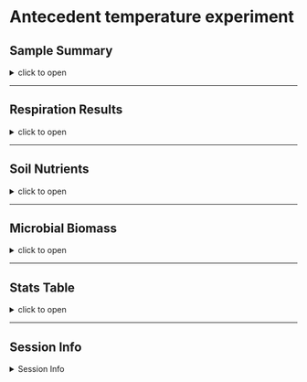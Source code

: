 Antecedent temperature experiment
================

## Sample Summary

<details>
<summary>
click to open
</summary>

Soils from northwest Alaska were homogenized and pre-incubated at -2 and
-6 degrees Celsius for three months after which they were incubated at
2,4,6,8,10 degrees Celsius for one week. After the week long incubation
soils were extracted using 0.5M K2SO4, and chloroform extracted to
measure microbial biomass and nutrient concentrations. Sub-samples were
also sent to PNNL for more comprehensive analysis of organic matter
using FTICR, NMR, GC-MS and LC-MS techniques. Lipidomics were also
performed to ascertain if there were any significant shifts lipids.

| Replicate | Date       | Pre.incubation | Incubation.ID | Incubation.temperauture | ID              | UUID                                 |
|----------:|:-----------|---------------:|:--------------|:------------------------|:----------------|:-------------------------------------|
|         1 | 11/18/2022 |             -2 | A             | 2                       | A-2-1           | 8656c258-a0e4-4755-81ed-f1d862112621 |
|         2 | 11/18/2022 |             -2 | A             | 2                       | A-2-2           | 04cbe581-cd60-44ff-8322-e3c9d0f83b9b |
|         3 | 11/18/2022 |             -2 | A             | 2                       | A-2-3           | 5476356e-c64f-4057-80c1-f75c811fd36e |
|         1 | 11/18/2022 |             -6 | A             | 2                       | A-6-1           | 23e00139-06b9-4e24-9999-02f36c313389 |
|         2 | 11/18/2022 |             -6 | A             | 2                       | A-6-2           | 0377bae3-d808-4dde-a8a3-9b68d5ef26de |
|         3 | 11/18/2022 |             -6 | A             | 2                       | A-6-3           | 537028bc-b721-4650-9b07-7e9a120a86d5 |
|         1 | 11/18/2022 |             -2 | B             | 4                       | B-2-1           | 440dba45-293d-4a1b-bd7e-25ab39357fa2 |
|         2 | 11/18/2022 |             -2 | B             | 4                       | B-2-2           | 8245ad28-be7f-4252-a46d-5fd861c420f5 |
|         3 | 11/18/2022 |             -2 | B             | 4                       | B-2-3           | 1d3baff5-e4c8-4a89-a6c1-8cff831fec47 |
|         1 | 11/18/2022 |             -6 | B             | 4                       | B-6-1           | a045cdb7-4657-4366-ab08-a49b9c9780ae |
|         2 | 11/18/2022 |             -6 | B             | 4                       | B-6-2           | ed8616cf-0423-43c6-a1dd-ec97431309c9 |
|         3 | 11/18/2022 |             -6 | B             | 4                       | B-6-3           | 44e660ac-df81-410a-b264-e345291f1872 |
|         1 | 11/18/2022 |             -2 | C             | 6                       | C-2-1           | dd528c4e-3d60-40c8-b3a6-accce911cbf9 |
|         2 | 11/18/2022 |             -2 | C             | 6                       | C-2-2           | 3efde34c-2e51-4560-bfcb-164de36e563e |
|         3 | 11/18/2022 |             -2 | C             | 6                       | C-2-3           | 96d60bed-37ab-4d96-818d-e43353b81425 |
|         1 | 11/18/2022 |             -6 | C             | 6                       | C-6-1           | d8d73f99-589b-4559-97b6-107d71c0688c |
|         2 | 11/18/2022 |             -6 | C             | 6                       | C-6-2           | fce12027-06e4-41d8-9c98-645c90cdf058 |
|         3 | 11/18/2022 |             -6 | C             | 6                       | C-6-3           | 580e2f97-ae86-4b45-ae91-5f8be28d57f1 |
|         1 | 11/18/2022 |             -2 | D             | 8                       | D-2-1           | a3edfe91-4286-4ded-9d74-6e59008a0f0b |
|         2 | 11/18/2022 |             -2 | D             | 8                       | D-2-2           | 587708ea-5a51-49ee-b7b2-aaff43016145 |
|         3 | 11/18/2022 |             -2 | D             | 8                       | D-2-3           | 571d8331-5027-49c6-9ee0-362ed7654dc5 |
|         1 | 11/18/2022 |             -6 | D             | 8                       | D-6-1           | 48c5aae9-6684-4f19-bea2-28698eed6d5b |
|         2 | 11/18/2022 |             -6 | D             | 8                       | D-6-2           | dc8d0e75-f57d-4236-9ef5-523c6bd7e2e1 |
|         3 | 11/18/2022 |             -6 | D             | 8                       | D-6-3           | da4b7b0d-51ea-43e9-9db0-768352f0dc52 |
|         1 | 11/18/2022 |             -2 | E             | 10                      | E-2-1           | 51bdcfb0-b98e-4b6d-9271-f857553c99ee |
|         2 | 11/18/2022 |             -2 | E             | 10                      | E-2-2           | 1c00ea1c-ab85-41b9-9713-7f74f1aaa2fb |
|         3 | 11/18/2022 |             -2 | E             | 10                      | E-2-3           | 4270be4e-67fc-4f42-811c-bb85d271bf86 |
|         1 | 11/18/2022 |             -6 | E             | 10                      | E-6-1           | a5f82baa-555e-48ef-bc79-8febae160345 |
|         2 | 11/18/2022 |             -6 | E             | 10                      | E-6-2           | 3bac6092-7564-4731-8411-8b5f2df33f3f |
|         3 | 11/18/2022 |             -6 | E             | 10                      | E-6-3           | cefe1d73-c95e-430f-a38a-130e61f11fc9 |
|         1 | 11/13/2022 |             -2 | Pre           | Pre                     | Pre-2-1         | 0301b210-e061-4847-8236-55b4604e86b9 |
|         2 | 11/13/2022 |             -2 | Pre           | Pre                     | Pre-2-2         | d07b9001-0b93-4a1a-92b7-70b238a58a2c |
|         3 | 11/13/2022 |             -2 | Pre           | Pre                     | Pre-2-3         | 392fb7a7-e664-482e-90e7-87a2b5fbaa6e |
|         1 | 11/13/2022 |             -6 | Pre           | Pre                     | Pre-6-1         | 504ecbd1-d7bc-4c8f-9ec9-1d345bff218d |
|         2 | 11/13/2022 |             -6 | Pre           | Pre                     | Pre-6-2         | a389c91b-9593-4b0f-84e7-b911e099c3e3 |
|         3 | 11/13/2022 |             -6 | Pre           | Pre                     | Pre-6-3         | dec78bde-1a26-4368-a537-5b480888b90b |
|        NA |            |             NA |               |                         | Source material | e6b98a07-c63b-47a7-b872-e99320205b34 |

</details>

------------------------------------------------------------------------

## Respiration Results

<details>
<summary>
click to open
</summary>

Respiration measurements were taken daily during the incubation using a
Li-850 bench top respiration unit. Below are the respiration rates for
each sample, as well as the calculates accumulative respiration
rates.linear models are also drawn in represented color, with 95%
confidence interval.

![](AntecedentTemp_report_files/figure-gfm/unnamed-chunk-1-1.png)<!-- -->![](AntecedentTemp_report_files/figure-gfm/unnamed-chunk-1-2.png)<!-- -->![](AntecedentTemp_report_files/figure-gfm/unnamed-chunk-1-3.png)<!-- -->![](AntecedentTemp_report_files/figure-gfm/unnamed-chunk-1-4.png)<!-- -->

</details>

------------------------------------------------------------------------

## Soil Nutrients

<details>
<summary>
click to open
</summary>

Soil K2SO4 extracts were utilized to measure ammonium, Nitrate, Total
free primary amines, phosphate, Total reducing sugars. Below are the
concentration data. An asterisks indicates a significant (p\<= 0.05)
difference in pre-incubation temperature.

![](AntecedentTemp_report_files/figure-gfm/unnamed-chunk-2-1.png)<!-- -->![](AntecedentTemp_report_files/figure-gfm/unnamed-chunk-2-2.png)<!-- -->![](AntecedentTemp_report_files/figure-gfm/unnamed-chunk-2-3.png)<!-- -->![](AntecedentTemp_report_files/figure-gfm/unnamed-chunk-2-4.png)<!-- -->![](AntecedentTemp_report_files/figure-gfm/unnamed-chunk-2-5.png)<!-- -->![](AntecedentTemp_report_files/figure-gfm/unnamed-chunk-2-6.png)<!-- -->![](AntecedentTemp_report_files/figure-gfm/unnamed-chunk-2-7.png)<!-- -->
</details>

------------------------------------------------------------------------

## Microbial Biomass

<details>
<summary>
click to open
</summary>

Soil K2SO4 extracts were utilized to measure ammonium, Nitrate, Total
free primary amines, phosphate, Total reducing sugars. Below is the
concentration data.An asterisks indicates a significant (p\<= 0.05)
difference in pre-incubation temperature.

![](AntecedentTemp_report_files/figure-gfm/unnamed-chunk-3-1.png)<!-- -->![](AntecedentTemp_report_files/figure-gfm/unnamed-chunk-3-2.png)<!-- -->![](AntecedentTemp_report_files/figure-gfm/unnamed-chunk-3-3.png)<!-- -->
</details>

------------------------------------------------------------------------

## Stats Table

<details>
<summary>
click to open
</summary>

Respiration rates were assessed using a Linear Mixed-Effects Models (lme
function from package nlme). Incubation day, incubation temperature, and
preincubation temperature were all shown to be significant. See table
below for p-values. Microbial biomass, TRS, and nutrients from terminal
extractions were assessed for incubation temperatures using an anova
analysis with interaction effects. TRS showed significant variation with
Incubation temperature, pre-incubation temperature, and interaction.
Microbial biomass carbon also showed significant variation with
pre-incubation temperature, but not incubation temperature. All
nutrients had no significant variation.

    ## $`Respiration statistics: anova(lme(Res ~ JD2 + Inc_temp + pre_inc,random = ~1|Sample_ID))`
    ## 
    ## 
    ##                numDF   denDF      F-value     p-value
    ## ------------  ------  ------  -----------  ----------
    ## (Intercept)        1     149   673.355930   0.0000000
    ## JD2                1     149    40.135389   0.0000000
    ## Inc_temp           1      27    91.448720   0.0000000
    ## pre_inc            1      27     6.956082   0.0136884
    ## 
    ## $diffres
    ## 
    ## 
    ## Table: Difference in cumulative respiration between pre incubation temperatures
    ## 
    ##  Inc_temp         -6          -2       Diff
    ## ---------  ---------  ----------  ---------
    ##         2   105.8210    90.26896   15.55202
    ##         4   148.5354   131.09775   17.43764
    ##         6   184.5535   146.32651   38.22700
    ##         8   233.7851   188.78486   45.00021
    ##        10   333.6863   261.20783   72.47846
    ## 
    ## $LastRES_aov
    ##             Df Sum Sq Mean Sq F value   Pr(>F)    
    ## pre_inc      1  10682   10682   22.84 5.51e-05 ***
    ## Inc_temp     1 132694  132694  283.75 7.53e-16 ***
    ## Residuals   27  12627     468                     
    ## ---
    ## Signif. codes:  0 '***' 0.001 '**' 0.01 '*' 0.05 '.' 0.1 ' ' 1
    ## 
    ## $`ANOVA Nutrients and Microbial biomass: aov(conc ~ pre_inc*Inc_temp)`
    ## 
    ## 
    ## Table: Extraction ANOVA results
    ## 
    ## analyte   term                df          sumsq         meansq    statistic     p.value  asterisk 
    ## --------  -----------------  ---  -------------  -------------  -----------  ----------  ---------
    ## FTN       pre_inc              2   1.374035e+04   6.870176e+03    6.4166775   0.0061033  *        
    ## FTN       Inc_temp             5   4.117262e+03   8.234524e+02    0.7690965   0.5816130  NA       
    ## FTN       pre_inc:Inc_temp     5   1.826049e+03   3.652098e+02    0.3411024   0.8826260  NA       
    ## FTN       Residuals           23   2.462552e+04   1.070675e+03           NA          NA  NA       
    ## FTOC      pre_inc              2   7.359999e+04   3.680000e+04    4.7447137   0.0188294  *        
    ## FTOC      Inc_temp             5   1.137154e+05   2.274309e+04    2.9323218   0.0343222  *        
    ## FTOC      pre_inc:Inc_temp     5   3.894616e+04   7.789231e+03    1.0042847   0.4374559  NA       
    ## FTOC      Residuals           23   1.783880e+05   7.755999e+03           NA          NA  NA       
    ## MBC       pre_inc              2   1.202135e+05   6.010674e+04    5.1910967   0.0137863  *        
    ## MBC       Inc_temp             5   1.371886e+05   2.743773e+04    2.3696491   0.0712674  NA       
    ## MBC       pre_inc:Inc_temp     5   5.070313e+04   1.014063e+04    0.8757914   0.5126424  NA       
    ## MBC       Residuals           23   2.663127e+05   1.157881e+04           NA          NA  NA       
    ## MBN       pre_inc              2   7.126838e+03   3.563419e+03    2.8206592   0.0802510  NA       
    ## MBN       Inc_temp             5   2.074324e+03   4.148649e+02    0.3283903   0.8906130  NA       
    ## MBN       pre_inc:Inc_temp     5   3.892345e+03   7.784691e+02    0.6162048   0.6886524  NA       
    ## MBN       Residuals           23   2.905655e+04   1.263328e+03           NA          NA  NA       
    ## NH4       pre_inc              2   2.146117e+00   1.073059e+00    0.9493991   0.4016231  NA       
    ## NH4       Inc_temp             5   4.072849e+00   8.145698e-01    0.7206986   0.6146177  NA       
    ## NH4       pre_inc:Inc_temp     5   9.671207e-01   1.934241e-01    0.1711339   0.9706936  NA       
    ## NH4       Residuals           23   2.599576e+01   1.130250e+00           NA          NA  NA       
    ## NO3       pre_inc              2   2.242756e+02   1.121378e+02    2.9983485   0.0696405  NA       
    ## NO3       Inc_temp             5   2.223114e+02   4.446229e+01    1.1888359   0.3452741  NA       
    ## NO3       pre_inc:Inc_temp     5   6.752124e+01   1.350425e+01    0.3610776   0.8697562  NA       
    ## NO3       Residuals           23   8.601966e+02   3.739985e+01           NA          NA  NA       
    ## PO4       pre_inc              2   2.504600e-03   1.252300e-03    0.0597511   0.9421447  NA       
    ## PO4       Inc_temp             5   9.523150e-02   1.904630e-02    0.9087411   0.4925102  NA       
    ## PO4       pre_inc:Inc_temp     5   3.795490e-02   7.591000e-03    0.3621820   0.8690340  NA       
    ## PO4       Residuals           23   4.820571e-01   2.095900e-02           NA          NA  NA       
    ## TFPA      pre_inc              2   4.188969e+02   2.094485e+02    0.3780633   0.6893668  NA       
    ## TFPA      Inc_temp             5   6.149137e+03   1.229827e+03    2.2198899   0.0869289  NA       
    ## TFPA      pre_inc:Inc_temp     5   4.486744e+02   8.973488e+01    0.1619752   0.9739754  NA       
    ## TFPA      Residuals           23   1.274209e+04   5.540037e+02           NA          NA  NA       
    ## TN        pre_inc              2   9.744179e+03   4.872089e+03   23.0230379   0.0000032  *        
    ## TN        Inc_temp             5   5.353449e+02   1.070690e+02    0.5059540   0.7687186  NA       
    ## TN        pre_inc:Inc_temp     5   1.340024e+03   2.680048e+02    1.2664557   0.3118854  NA       
    ## TN        Residuals           23   4.867214e+03   2.116180e+02           NA          NA  NA       
    ## TOC       pre_inc              2   1.379211e+04   6.896054e+03    2.4475263   0.1087195  NA       
    ## TOC       Inc_temp             5   6.146780e+03   1.229356e+03    0.4363193   0.8185354  NA       
    ## TOC       pre_inc:Inc_temp     5   2.361653e+04   4.723305e+03    1.6763810   0.1803319  NA       
    ## TOC       Residuals           23   6.480389e+04   2.817561e+03           NA          NA  NA       
    ## TRS       pre_inc              2   1.448907e-01   7.244540e-02   42.0381109   0.0000000  *        
    ## TRS       Inc_temp             5   1.822171e-01   3.644340e-02   21.1471412   0.0000001  *        
    ## TRS       pre_inc:Inc_temp     5   1.165281e-01   2.330560e-02   13.5236326   0.0000033  *        
    ## TRS       Residuals           23   3.963650e-02   1.723300e-03           NA          NA  NA       
    ## 
    ## $all_aov
    ## 
    ## 
    ## Table: ANOVA
    ## 
    ## analyte   Inc_temp   term       df          sumsq         meansq    statistic     p.value  asterisk   pre_inc 
    ## --------  ---------  --------  ---  -------------  -------------  -----------  ----------  ---------  --------
    ## FTN       10         pre_inc     1   9.704188e+02   9.704188e+02    1.0086673   0.3720485  NA         -2      
    ## FTN       2          pre_inc     1   5.529072e+01   5.529072e+01    0.0396834   0.8518172  NA         -2      
    ## FTN       4          pre_inc     1   2.986152e+02   2.986152e+02    0.2928154   0.6171500  NA         -2      
    ## FTN       6          pre_inc     1   1.113389e+03   1.113389e+03    1.1433392   0.3451813  NA         -2      
    ## FTN       8          pre_inc     1   1.696253e+01   1.696253e+01    0.0109344   0.9217523  NA         -2      
    ## FTN       Pre        pre_inc     1   1.127396e+03   1.127396e+03    2.3056970   0.2035151  NA         -2      
    ## FTOC      10         pre_inc     1   1.920856e+04   1.920856e+04    5.4031229   0.0807406  NA         -2      
    ## FTOC      2          pre_inc     1   6.554433e+03   6.554433e+03    3.2794098   0.1443938  NA         -2      
    ## FTOC      4          pre_inc     1   1.325938e+03   1.325938e+03    0.0680030   0.8071419  NA         -2      
    ## FTOC      6          pre_inc     1   4.974039e+04   4.974039e+04   15.9326006   0.0162437  *          -2      
    ## FTOC      8          pre_inc     1   1.637648e+04   1.637648e+04    1.1453960   0.3447969  NA         -2      
    ## FTOC      Pre        pre_inc     1   3.756575e+02   3.756575e+02    0.2937685   0.6165971  NA         -2      
    ## MBC       10         pre_inc     1   1.389823e+04   1.389823e+04    1.9848722   0.2316627  NA         -2      
    ## MBC       2          pre_inc     1   1.363457e+04   1.363457e+04    1.1527277   0.3434327  NA         -2      
    ## MBC       4          pre_inc     1   2.841043e+03   2.841043e+03    0.1145369   0.7520553  NA         -2      
    ## MBC       6          pre_inc     1   5.573124e+04   5.573124e+04   29.6434496   0.0055263  *          -2      
    ## MBC       8          pre_inc     1   7.862607e+04   7.862607e+04    3.8526903   0.1211613  NA         -2      
    ## MBC       Pre        pre_inc     1   3.431506e+01   3.431506e+01    0.0123831   0.9167550  NA         -2      
    ## MBN       10         pre_inc     1   1.233809e+03   1.233809e+03    1.2071428   0.3335874  NA         -2      
    ## MBN       2          pre_inc     1   2.139296e+03   2.139296e+03    1.2370392   0.3283795  NA         -2      
    ## MBN       4          pre_inc     1   8.822089e+02   8.822089e+02    1.2989685   0.3180166  NA         -2      
    ## MBN       6          pre_inc     1   2.730024e+03   2.730024e+03    4.7993456   0.0936146  NA         -2      
    ## MBN       8          pre_inc     1   1.983172e+02   1.983172e+02    0.1055512   0.7615490  NA         -2      
    ## MBN       Pre        pre_inc     1   2.234213e+03   2.234213e+03    1.4646347   0.2928175  NA         -2      
    ## NH4       10         pre_inc     1   5.683342e-01   5.683342e-01    0.2529979   0.6414052  NA         -2      
    ## NH4       2          pre_inc     1   7.612635e-01   7.612635e-01    1.5405192   0.2823559  NA         -2      
    ## NH4       4          pre_inc     1   2.492229e-01   2.492229e-01    0.2016086   0.6766778  NA         -2      
    ## NH4       6          pre_inc     1   4.177801e-01   4.177801e-01    0.3469364   0.5875093  NA         -2      
    ## NH4       8          pre_inc     1   1.263096e-01   1.263096e-01    0.1111304   0.7556028  NA         -2      
    ## NH4       Pre        pre_inc     1   1.099181e+00   1.099181e+00    1.4060443   0.3013391  NA         -2      
    ## NO3       10         pre_inc     1   1.141018e+01   1.141018e+01    0.4077239   0.5578544  NA         -2      
    ## NO3       2          pre_inc     1   1.038974e+01   1.038974e+01    0.2907553   0.6183494  NA         -2      
    ## NO3       4          pre_inc     1   2.983945e+01   2.983945e+01    0.6729559   0.4580939  NA         -2      
    ## NO3       6          pre_inc     1   1.554907e+02   1.554907e+02    1.8269956   0.2478633  NA         -2      
    ## NO3       8          pre_inc     1   7.607999e+00   7.607999e+00    0.4375319   0.5444752  NA         -2      
    ## NO3       Pre        pre_inc     1   4.723382e+00   4.723382e+00    0.3050063   0.6101664  NA         -2      
    ## PO4       10         pre_inc     1   1.171390e-02   1.171390e-02    0.3990182   0.5618972  NA         -2      
    ## PO4       2          pre_inc     1   9.147100e-03   9.147100e-03    0.2682536   0.6318337  NA         -2      
    ## PO4       4          pre_inc     1   2.241500e-03   2.241500e-03    0.2457036   0.6461146  NA         -2      
    ## PO4       6          pre_inc     1   5.686900e-03   5.686900e-03    0.4691925   0.5309901  NA         -2      
    ## PO4       8          pre_inc     1   8.714200e-03   8.714200e-03    0.2531989   0.6412767  NA         -2      
    ## PO4       Pre        pre_inc     1   4.029000e-03   4.029000e-03    0.2752604   0.6275571  NA         -2      
    ## TFPA      10         pre_inc     1   1.002549e+02   1.002549e+02    0.1521958   0.7163292  NA         -2      
    ## TFPA      2          pre_inc     1   1.354703e+02   1.354703e+02    0.3576545   0.5820257  NA         -2      
    ## TFPA      4          pre_inc     1   5.460927e+01   5.460927e+01    0.1153671   0.7511998  NA         -2      
    ## TFPA      6          pre_inc     1   1.749194e+01   1.749194e+01    0.0150410   0.9083058  NA         -2      
    ## TFPA      8          pre_inc     1   1.527346e+02   1.527346e+02    0.7731629   0.4288928  NA         -2      
    ## TFPA      Pre        pre_inc     1   3.533799e+01   3.533799e+01    0.0420384   0.8475575  NA         -2      
    ## TN        10         pre_inc     1   1.579319e+01   1.579319e+01    0.1152980   0.7512709  NA         -2      
    ## TN        2          pre_inc     1   1.506740e+03   1.506740e+03   48.1175133   0.0022680  *          -2      
    ## TN        4          pre_inc     1   1.542940e+02   1.542940e+02    1.8952615   0.2406422  NA         -2      
    ## TN        6          pre_inc     1   3.565357e+02   3.565357e+02    0.9268975   0.3901903  NA         -2      
    ## TN        8          pre_inc     1   9.928019e+01   9.928019e+01    1.1578896   0.3424777  NA         -2      
    ## TN        Pre        pre_inc     1   1.874366e+02   1.874366e+02    0.5665436   0.4935086  NA         -2      
    ## TOC       10         pre_inc     1   4.286625e+02   4.286625e+02    0.1547583   0.7140965  NA         -2      
    ## TOC       2          pre_inc     1   1.282193e+03   1.282193e+03    0.2382082   0.6510487  NA         -2      
    ## TOC       4          pre_inc     1   8.048758e+03   8.048758e+03    3.0385624   0.1562622  NA         -2      
    ## TOC       6          pre_inc     1   1.702795e+02   1.702795e+02    0.0639856   0.8127719  NA         -2      
    ## TOC       8          pre_inc     1   2.323575e+04   2.323575e+04   12.0526479   0.0255442  *          -2      
    ## TOC       Pre        pre_inc     1   1.828979e+02   1.828979e+02    0.1837768   0.6902250  NA         -2      
    ## TRS       10         pre_inc     1   2.307700e-03   2.307700e-03    3.5962040   0.1307860  NA         -2      
    ## TRS       2          pre_inc     1   4.489800e-03   4.489800e-03    3.6300889   0.1294484  NA         -2      
    ## TRS       4          pre_inc     1   9.825300e-03   9.825300e-03    1.7912618   0.2517831  NA         -2      
    ## TRS       6          pre_inc     1   1.962000e-03   1.962000e-03    3.2171051   0.1473268  NA         -2      
    ## TRS       8          pre_inc     1   3.718600e-03   3.718600e-03    3.3399134   0.1416310  NA         -2      
    ## TRS       Pre        pre_inc     1   1.403133e-01   1.403133e-01   18.1841703   0.0130091  *          -2      
    ## 
    ## $Dunnett_label_all
    ## 
    ## 
    ## Table: Dunnett test results comparing T0 and pre incubations to all
    ## 
    ## analyte   pre_inc     Incubation.ID         pval  pre   Inc_temp 
    ## --------  ----------  --------------  ----------  ----  ---------
    ## FTN       -2 vs pre   A                0.9979413        2        
    ## FTN       -2 vs pre   B                0.7681905        4        
    ## FTN       -2 vs pre   C                0.6760819        6        
    ## FTN       -2 vs pre   D                0.9965021        8        
    ## FTN       -2 vs pre   E                0.9980328        10       
    ## FTN       -6 vs pre   A                0.6560239        2        
    ## FTN       -6 vs pre   B                0.3715264        4        
    ## FTN       -6 vs pre   C                0.5832674        6        
    ## FTN       -6 vs pre   D                0.4015405        8        
    ## FTN       -6 vs pre   E                0.9914342        10       
    ## FTN       -2 vs T0    A                0.0011579  *     2        
    ## FTN       -2 vs T0    B                0.0001090  *     4        
    ## FTN       -2 vs T0    C                0.0001265  *     6        
    ## FTN       -2 vs T0    D                0.0005455  *     8        
    ## FTN       -2 vs T0    E                0.0043965  *     10       
    ## FTN       -2 vs T0    Pre              0.0153008  *     Pre      
    ## FTN       -6 vs T0    A                0.0010798  *     2        
    ## FTN       -6 vs T0    B                0.0001303  *     4        
    ## FTN       -6 vs T0    C                0.0001549  *     6        
    ## FTN       -6 vs T0    D                0.0004764  *     8        
    ## FTN       -6 vs T0    E                0.0044290  *     10       
    ## FTN       -6 vs T0    Pre              0.0153128  *     Pre      
    ## FTOC      -2 vs pre   A                0.7962177        2        
    ## FTOC      -2 vs pre   B                0.8238421        4        
    ## FTOC      -2 vs pre   C                0.0440257  *     6        
    ## FTOC      -2 vs pre   D                0.1579983        8        
    ## FTOC      -2 vs pre   E                0.9916722        10       
    ## FTOC      -6 vs pre   A                0.9987342        2        
    ## FTOC      -6 vs pre   B                0.3868210        4        
    ## FTOC      -6 vs pre   C                0.9369373        6        
    ## FTOC      -6 vs pre   D                0.7574021        8        
    ## FTOC      -6 vs pre   E                0.7739932        10       
    ## FTOC      -2 vs T0    A                0.7717669        2        
    ## FTOC      -2 vs T0    B                0.2918679        4        
    ## FTOC      -2 vs T0    C                0.0793810        6        
    ## FTOC      -2 vs T0    D                0.1314621        8        
    ## FTOC      -2 vs T0    E                1.0000000        10       
    ## FTOC      -2 vs T0    Pre              0.9994284        Pre      
    ## FTOC      -6 vs T0    A                0.7717901        2        
    ## FTOC      -6 vs T0    B                0.2922484        4        
    ## FTOC      -6 vs T0    C                0.0793801        6        
    ## FTOC      -6 vs T0    D                0.1314310        8        
    ## FTOC      -6 vs T0    E                1.0000000        10       
    ## FTOC      -6 vs T0    Pre              0.9994286        Pre      
    ## MBC       -2 vs pre   A                0.7994171        2        
    ## MBC       -2 vs pre   B                0.5890417        4        
    ## MBC       -2 vs pre   C                0.1497852        6        
    ## MBC       -2 vs pre   D                0.0716158        8        
    ## MBC       -2 vs pre   E                0.9972871        10       
    ## MBC       -6 vs pre   A                1.0000000        2        
    ## MBC       -6 vs pre   B                0.7529607        4        
    ## MBC       -6 vs pre   C                0.9976522        6        
    ## MBC       -6 vs pre   D                0.9946301        8        
    ## MBC       -6 vs pre   E                0.8993364        10       
    ## MBC       -2 vs T0    A                0.9736075        2        
    ## MBC       -2 vs T0    B                0.5470266        4        
    ## MBC       -2 vs T0    C                0.4042268        6        
    ## MBC       -2 vs T0    D                0.2480643        8        
    ## MBC       -2 vs T0    E                0.9998140        10       
    ## MBC       -2 vs T0    Pre              1.0000000        Pre      
    ## MBC       -6 vs T0    A                0.9736156        2        
    ## MBC       -6 vs T0    B                0.5469190        4        
    ## MBC       -6 vs T0    C                0.4043105        6        
    ## MBC       -6 vs T0    D                0.2483009        8        
    ## MBC       -6 vs T0    E                0.9998143        10       
    ## MBC       -6 vs T0    Pre              1.0000000        Pre      
    ## MBN       -2 vs pre   A                0.9603288        2        
    ## MBN       -2 vs pre   B                0.9438618        4        
    ## MBN       -2 vs pre   C                0.7635565        6        
    ## MBN       -2 vs pre   D                0.9987577        8        
    ## MBN       -2 vs pre   E                0.9999821        10       
    ## MBN       -6 vs pre   A                0.9424309        2        
    ## MBN       -6 vs pre   B                0.6471013        4        
    ## MBN       -6 vs pre   C                0.8185986        6        
    ## MBN       -6 vs pre   D                0.4536713        8        
    ## MBN       -6 vs pre   E                0.9842675        10       
    ## MBN       -2 vs T0    A                0.4547279        2        
    ## MBN       -2 vs T0    B                0.2636467        4        
    ## MBN       -2 vs T0    C                0.2357440        6        
    ## MBN       -2 vs T0    D                0.4766521        8        
    ## MBN       -2 vs T0    E                0.7313977        10       
    ## MBN       -2 vs T0    Pre              0.9286402        Pre      
    ## MBN       -6 vs T0    A                0.4547370        2        
    ## MBN       -6 vs T0    B                0.2639751        4        
    ## MBN       -6 vs T0    C                0.2359799        6        
    ## MBN       -6 vs T0    D                0.4765882        8        
    ## MBN       -6 vs T0    E                0.7314265        10       
    ## MBN       -6 vs T0    Pre              0.9286234        Pre      
    ## NH4       -2 vs pre   A                0.9995384        2        
    ## NH4       -2 vs pre   B                0.9581902        4        
    ## NH4       -2 vs pre   C                0.9999902        6        
    ## NH4       -2 vs pre   D                0.9942139        8        
    ## NH4       -2 vs pre   E                0.7215188        10       
    ## NH4       -6 vs pre   A                0.9948835        2        
    ## NH4       -6 vs pre   B                0.7334408        4        
    ## NH4       -6 vs pre   C                0.9988618        6        
    ## NH4       -6 vs pre   D                0.8326838        8        
    ## NH4       -6 vs pre   E                0.5844485        10       
    ## NH4       -2 vs T0    A                0.3653934        2        
    ## NH4       -2 vs T0    B                0.8657237        4        
    ## NH4       -2 vs T0    C                0.2262959        6        
    ## NH4       -2 vs T0    D                0.3523098        8        
    ## NH4       -2 vs T0    E                0.9973346        10       
    ## NH4       -2 vs T0    Pre              0.1816059        Pre      
    ## NH4       -6 vs T0    A                0.3657852        2        
    ## NH4       -6 vs T0    B                0.8657226        4        
    ## NH4       -6 vs T0    C                0.2262874        6        
    ## NH4       -6 vs T0    D                0.3523428        8        
    ## NH4       -6 vs T0    E                0.9973352        10       
    ## NH4       -6 vs T0    Pre              0.1816166        Pre      
    ## NO3       -2 vs pre   A                0.9962806        2        
    ## NO3       -2 vs pre   B                0.9779561        4        
    ## NO3       -2 vs pre   C                0.9033214        6        
    ## NO3       -2 vs pre   D                0.9714382        8        
    ## NO3       -2 vs pre   E                0.7132988        10       
    ## NO3       -6 vs pre   A                0.9998735        2        
    ## NO3       -6 vs pre   B                0.7489561        4        
    ## NO3       -6 vs pre   C                0.8231929        6        
    ## NO3       -6 vs pre   D                0.9486330        8        
    ## NO3       -6 vs pre   E                0.5939799        10       
    ## NO3       -2 vs T0    A                0.9995940        2        
    ## NO3       -2 vs T0    B                0.3616761        4        
    ## NO3       -2 vs T0    C                0.9353890        6        
    ## NO3       -2 vs T0    D                0.5144187        8        
    ## NO3       -2 vs T0    E                0.1398577        10       
    ## NO3       -2 vs T0    Pre              0.9690962        Pre      
    ## NO3       -6 vs T0    A                0.9995935        2        
    ## NO3       -6 vs T0    B                0.3614356        4        
    ## NO3       -6 vs T0    C                0.9353961        6        
    ## NO3       -6 vs T0    D                0.5143105        8        
    ## NO3       -6 vs T0    E                0.1399355        10       
    ## NO3       -6 vs T0    Pre              0.9690942        Pre      
    ## PO4       -2 vs pre   A                0.9598565        2        
    ## PO4       -2 vs pre   B                0.9577298        4        
    ## PO4       -2 vs pre   C                0.9999999        6        
    ## PO4       -2 vs pre   D                0.9962457        8        
    ## PO4       -2 vs pre   E                0.9040593        10       
    ## PO4       -6 vs pre   A                0.9896203        2        
    ## PO4       -6 vs pre   B                0.4902208        4        
    ## PO4       -6 vs pre   C                0.8111585        6        
    ## PO4       -6 vs pre   D                0.9164301        8        
    ## PO4       -6 vs pre   E                0.9771024        10       
    ## PO4       -2 vs T0    A                0.8712547        2        
    ## PO4       -2 vs T0    B                0.9999761        4        
    ## PO4       -2 vs T0    C                0.7960811        6        
    ## PO4       -2 vs T0    D                0.5392562        8        
    ## PO4       -2 vs T0    E                0.9486926        10       
    ## PO4       -2 vs T0    Pre              0.3888164        Pre      
    ## PO4       -6 vs T0    A                0.8711275        2        
    ## PO4       -6 vs T0    B                0.9999761        4        
    ## PO4       -6 vs T0    C                0.7961329        6        
    ## PO4       -6 vs T0    D                0.5390815        8        
    ## PO4       -6 vs T0    E                0.9486882        10       
    ## PO4       -6 vs T0    Pre              0.3891995        Pre      
    ## TFPA      -2 vs pre   A                0.6773760        2        
    ## TFPA      -2 vs pre   B                0.9748824        4        
    ## TFPA      -2 vs pre   C                0.6027642        6        
    ## TFPA      -2 vs pre   D                0.9379049        8        
    ## TFPA      -2 vs pre   E                0.4642096        10       
    ## TFPA      -6 vs pre   A                0.5750847        2        
    ## TFPA      -6 vs pre   B                0.9694025        4        
    ## TFPA      -6 vs pre   C                0.8846922        6        
    ## TFPA      -6 vs pre   D                0.9999960        8        
    ## TFPA      -6 vs pre   E                0.4214289        10       
    ## TFPA      -2 vs T0    A                0.1496490        2        
    ## TFPA      -2 vs T0    B                0.6860061        4        
    ## TFPA      -2 vs T0    C                0.2578813        6        
    ## TFPA      -2 vs T0    D                0.9163924        8        
    ## TFPA      -2 vs T0    E                0.0619437        10       
    ## TFPA      -2 vs T0    Pre              0.9980040        Pre      
    ## TFPA      -6 vs T0    A                0.1496100        2        
    ## TFPA      -6 vs T0    B                0.6860304        4        
    ## TFPA      -6 vs T0    C                0.2580943        6        
    ## TFPA      -6 vs T0    D                0.9163631        8        
    ## TFPA      -6 vs T0    E                0.0619279        10       
    ## TFPA      -6 vs T0    Pre              0.9980049        Pre      
    ## TN        -2 vs pre   A                0.9259280        2        
    ## TN        -2 vs pre   B                0.9209413        4        
    ## TN        -2 vs pre   C                0.9997501        6        
    ## TN        -2 vs pre   D                0.5477260        8        
    ## TN        -2 vs pre   E                0.9931486        10       
    ## TN        -6 vs pre   A                0.5232559        2        
    ## TN        -6 vs pre   B                0.7784432        4        
    ## TN        -6 vs pre   C                0.8763919        6        
    ## TN        -6 vs pre   D                0.9994300        8        
    ## TN        -6 vs pre   E                0.9958018        10       
    ## TN        -2 vs T0    A                0.0010009  *     2        
    ## TN        -2 vs T0    B                0.0001245  *     4        
    ## TN        -2 vs T0    C                0.0003673  *     6        
    ## TN        -2 vs T0    D                0.0001178  *     8        
    ## TN        -2 vs T0    E                0.0009335  *     10       
    ## TN        -2 vs T0    Pre              0.0012234  *     Pre      
    ## TN        -6 vs T0    A                0.0008672  *     2        
    ## TN        -6 vs T0    B                0.0001464  *     4        
    ## TN        -6 vs T0    C                0.0003350  *     6        
    ## TN        -6 vs T0    D                0.0002123  *     8        
    ## TN        -6 vs T0    E                0.0011472  *     10       
    ## TN        -6 vs T0    Pre              0.0011630  *     Pre      
    ## TOC       -2 vs pre   A                0.9813098        2        
    ## TOC       -2 vs pre   B                0.5937603        4        
    ## TOC       -2 vs pre   C                1.0000000        6        
    ## TOC       -2 vs pre   D                0.1714814        8        
    ## TOC       -2 vs pre   E                1.0000000        10       
    ## TOC       -6 vs pre   A                0.9874485        2        
    ## TOC       -6 vs pre   B                0.9344477        4        
    ## TOC       -6 vs pre   C                0.9792103        6        
    ## TOC       -6 vs pre   D                0.7923686        8        
    ## TOC       -6 vs pre   E                0.9998896        10       
    ## TOC       -2 vs T0    A                0.9924591        2        
    ## TOC       -2 vs T0    B                0.9999973        4        
    ## TOC       -2 vs T0    C                0.9138902        6        
    ## TOC       -2 vs T0    D                0.9996461        8        
    ## TOC       -2 vs T0    E                0.9966912        10       
    ## TOC       -2 vs T0    Pre              0.9884523        Pre      
    ## TOC       -6 vs T0    A                0.9924580        2        
    ## TOC       -6 vs T0    B                0.9999973        4        
    ## TOC       -6 vs T0    C                0.9138572        6        
    ## TOC       -6 vs T0    D                0.9996463        8        
    ## TOC       -6 vs T0    E                0.9966866        10       
    ## TOC       -6 vs T0    Pre              0.9884551        Pre      
    ## TRS       -2 vs pre   A                0.9999005        2        
    ## TRS       -2 vs pre   B                0.9999962        4        
    ## TRS       -2 vs pre   C                0.9970319        6        
    ## TRS       -2 vs pre   D                0.3957445        8        
    ## TRS       -2 vs pre   E                0.0646227        10       
    ## TRS       -6 vs pre   A                0.0000222  *     2        
    ## TRS       -6 vs pre   B                0.0000685  *     4        
    ## TRS       -6 vs pre   C                0.0000028  *     6        
    ## TRS       -6 vs pre   D                0.0000001  *     8        
    ## TRS       -6 vs pre   E                0.0000000  *     10       
    ## TRS       -2 vs T0    A                0.0063099  *     2        
    ## TRS       -2 vs T0    B                0.0063384  *     4        
    ## TRS       -2 vs T0    C                0.0010625  *     6        
    ## TRS       -2 vs T0    D                0.0000725  *     8        
    ## TRS       -2 vs T0    E                0.0000011  *     10       
    ## TRS       -2 vs T0    Pre              0.4923386        Pre      
    ## TRS       -6 vs T0    A                0.0062211  *     2        
    ## TRS       -6 vs T0    B                0.0065978  *     4        
    ## TRS       -6 vs T0    C                0.0010270  *     6        
    ## TRS       -6 vs T0    D                0.0000558  *     8        
    ## TRS       -6 vs T0    E                0.0000007  *     10       
    ## TRS       -6 vs T0    Pre              0.4925597        Pre      
    ## 
    ## $all_aov3
    ## 
    ## 
    ## Table: Extraction ANOVA results nutrients and TRS
    ## 
    ## analyte   term                df          sumsq         meansq    statistic     p.value  asterisk 
    ## --------  -----------------  ---  -------------  -------------  -----------  ----------  ---------
    ## NH4       pre_inc              2   2.146117e+00      1.0730587    0.9493991   0.4016231  NA       
    ## NH4       Inc_temp             5   4.072849e+00      0.8145698    0.7206986   0.6146177  NA       
    ## NH4       pre_inc:Inc_temp     5   9.671207e-01      0.1934241    0.1711339   0.9706936  NA       
    ## NH4       Residuals           23   2.599576e+01      1.1302503           NA          NA  NA       
    ## NO3       pre_inc              2   2.242756e+02    112.1377965    2.9983485   0.0696405  NA       
    ## NO3       Inc_temp             5   2.223114e+02     44.4622878    1.1888359   0.3452741  NA       
    ## NO3       pre_inc:Inc_temp     5   6.752124e+01     13.5042488    0.3610776   0.8697562  NA       
    ## NO3       Residuals           23   8.601966e+02     37.3998535           NA          NA  NA       
    ## PO4       pre_inc              2   2.504600e-03      0.0012523    0.0597511   0.9421447  NA       
    ## PO4       Inc_temp             5   9.523150e-02      0.0190463    0.9087411   0.4925102  NA       
    ## PO4       pre_inc:Inc_temp     5   3.795490e-02      0.0075910    0.3621820   0.8690340  NA       
    ## PO4       Residuals           23   4.820571e-01      0.0209590           NA          NA  NA       
    ## TFPA      pre_inc              2   4.188969e+02    209.4484748    0.3780633   0.6893668  NA       
    ## TFPA      Inc_temp             5   6.149137e+03   1229.8273211    2.2198899   0.0869289  NA       
    ## TFPA      pre_inc:Inc_temp     5   4.486744e+02     89.7348786    0.1619752   0.9739754  NA       
    ## TFPA      Residuals           23   1.274209e+04    554.0037414           NA          NA  NA       
    ## TRS       pre_inc              2   1.448907e-01      0.0724454   42.0381109   0.0000000  *        
    ## TRS       Inc_temp             5   1.822171e-01      0.0364434   21.1471412   0.0000001  *        
    ## TRS       pre_inc:Inc_temp     5   1.165281e-01      0.0233056   13.5236326   0.0000033  *        
    ## TRS       Residuals           23   3.963650e-02      0.0017233           NA          NA  NA       
    ## 
    ## $all_aov4
    ## 
    ## 
    ## Table: Extraction ANOVA results microbial biomass
    ## 
    ## analyte   term                df        sumsq       meansq   statistic     p.value  asterisk 
    ## --------  -----------------  ---  -----------  -----------  ----------  ----------  ---------
    ## MBC       pre_inc              2   120213.484   60106.7422   5.1910967   0.0137863  *        
    ## MBC       Inc_temp             5   137188.626   27437.7252   2.3696491   0.0712674  NA       
    ## MBC       pre_inc:Inc_temp     5    50703.129   10140.6258   0.8757914   0.5126424  NA       
    ## MBC       Residuals           23   266312.717   11578.8138          NA          NA  NA       
    ## MBN       pre_inc              2     7126.838    3563.4189   2.8206592   0.0802510  NA       
    ## MBN       Inc_temp             5     2074.324     414.8649   0.3283903   0.8906130  NA       
    ## MBN       pre_inc:Inc_temp     5     3892.345     778.4691   0.6162048   0.6886524  NA       
    ## MBN       Residuals           23    29056.553    1263.3284          NA          NA  NA

</details>

------------------------------------------------------------------------

## Session Info

<details>
<summary>
Session Info
</summary>

Date run: 2024-05-30

    ## R version 4.3.2 (2023-10-31 ucrt)
    ## Platform: x86_64-w64-mingw32/x64 (64-bit)
    ## Running under: Windows 11 x64 (build 22631)
    ## 
    ## Matrix products: default
    ## 
    ## 
    ## locale:
    ## [1] LC_COLLATE=English_United States.utf8 
    ## [2] LC_CTYPE=English_United States.utf8   
    ## [3] LC_MONETARY=English_United States.utf8
    ## [4] LC_NUMERIC=C                          
    ## [5] LC_TIME=English_United States.utf8    
    ## 
    ## time zone: America/Los_Angeles
    ## tzcode source: internal
    ## 
    ## attached base packages:
    ## [1] grid      stats     graphics  grDevices utils     datasets  methods  
    ## [8] base     
    ## 
    ## other attached packages:
    ##  [1] ropls_1.34.0        trelliscopejs_0.2.6 pmartR_2.4.1       
    ##  [4] agricolae_1.3-7     knitr_1.45          nlme_3.1-163       
    ##  [7] cowplot_1.1.1       ggpubr_0.6.0        janitor_2.2.0      
    ## [10] pracma_2.4.4        reshape2_1.4.4      ggbiplot_0.55      
    ## [13] scales_1.3.0        vegan_2.6-4         lattice_0.21-9     
    ## [16] permute_0.9-7       lubridate_1.9.3     forcats_1.0.0      
    ## [19] stringr_1.5.1       purrr_1.0.2         readr_2.1.4        
    ## [22] tidyr_1.3.0         tibble_3.2.1        ggplot2_3.4.4      
    ## [25] tidyverse_2.0.0     dplyr_1.1.4         plyr_1.8.9         
    ## [28] tarchetypes_0.7.9   targets_1.3.2      
    ## 
    ## loaded via a namespace (and not attached):
    ##   [1] rstudioapi_0.15.0           jsonlite_1.8.8             
    ##   [3] MultiAssayExperiment_1.28.0 magrittr_2.0.3             
    ##   [5] PNWColors_0.1.0             farver_2.1.1               
    ##   [7] rmarkdown_2.25              ragg_1.2.6                 
    ##   [9] fs_1.6.3                    zlibbioc_1.48.0            
    ##  [11] vctrs_0.6.4                 RCurl_1.98-1.14            
    ##  [13] MultiDataSet_1.30.0         base64enc_0.1-3            
    ##  [15] rstatix_0.7.2               webshot_0.5.5              
    ##  [17] polynom_1.4-1               htmltools_0.5.7            
    ##  [19] S4Arrays_1.2.0              progress_1.2.2             
    ##  [21] broom_1.0.5                 cellranger_1.1.0           
    ##  [23] SparseArray_1.2.3           rootSolve_1.8.2.4          
    ##  [25] qqman_0.1.9                 igraph_1.5.1               
    ##  [27] lifecycle_1.0.4             iterators_1.0.14           
    ##  [29] pkgconfig_2.0.3             Matrix_1.6-1.1             
    ##  [31] R6_2.5.1                    fastmap_1.1.1              
    ##  [33] GenomeInfoDbData_1.2.11     MatrixGenerics_1.14.0      
    ##  [35] snakecase_0.11.1            digest_0.6.33              
    ##  [37] Exact_3.2                   colorspace_2.1-0           
    ##  [39] S4Vectors_0.40.2            ps_1.7.5                   
    ##  [41] textshaping_0.3.7           GenomicRanges_1.54.1       
    ##  [43] base64url_1.4               labeling_0.4.3             
    ##  [45] fansi_1.0.5                 timechange_0.2.0           
    ##  [47] httr_1.4.7                  abind_1.4-5                
    ##  [49] mgcv_1.9-0                  compiler_4.3.2             
    ##  [51] proxy_0.4-27                withr_2.5.2                
    ##  [53] backports_1.4.1             carData_3.0-5              
    ##  [55] highr_0.10                  ggsignif_0.6.4             
    ##  [57] MASS_7.3-60                 DelayedArray_0.28.0        
    ##  [59] gld_2.6.6                   tools_4.3.2                
    ##  [61] glue_1.6.2                  callr_3.7.3                
    ##  [63] checkmate_2.3.0             cluster_2.1.4              
    ##  [65] generics_0.1.3              gtable_0.3.4               
    ##  [67] tzdb_0.4.0                  class_7.3-22               
    ##  [69] data.table_1.14.8           lmom_3.0                   
    ##  [71] hms_1.1.3                   car_3.1-2                  
    ##  [73] utf8_1.2.4                  XVector_0.42.0             
    ##  [75] BiocGenerics_0.48.1         foreach_1.5.2              
    ##  [77] pillar_1.9.0                limma_3.58.1               
    ##  [79] splines_4.3.2               AlgDesign_1.2.1            
    ##  [81] tidyselect_1.2.0            IRanges_2.36.0             
    ##  [83] SummarizedExperiment_1.32.0 stats4_4.3.2               
    ##  [85] xfun_0.41                   expm_0.999-8               
    ##  [87] Biobase_2.62.0              statmod_1.5.0              
    ##  [89] matrixStats_1.2.0           stringi_1.8.2              
    ##  [91] yaml_2.3.7                  boot_1.3-28.1              
    ##  [93] evaluate_0.23               codetools_0.2-19           
    ##  [95] DistributionUtils_0.6-1     cli_3.6.1                  
    ##  [97] systemfonts_1.0.5           DescTools_0.99.52          
    ##  [99] munsell_0.5.0               processx_3.8.2             
    ## [101] readxl_1.4.3                Rcpp_1.0.11                
    ## [103] GenomeInfoDb_1.38.5         parallel_4.3.2             
    ## [105] autocogs_0.1.4              prettyunits_1.2.0          
    ## [107] mclust_6.0.1                calibrate_1.7.7            
    ## [109] bitops_1.0-7                mvtnorm_1.2-4              
    ## [111] e1071_1.7-14                crayon_1.5.2               
    ## [113] rlang_1.1.2

</details>

